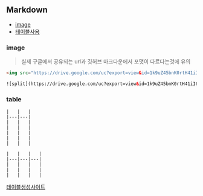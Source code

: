 ## Markdown

- [image](#image)
- [테이블사용](#table)
### image
> 실제 구글에서 공유되는 url과 깃허브 마크다운에서 포맷이 다르다는것에 유의

```html
<img src="https://drive.google.com/uc?export=view&id=1k9uZ45bnK0rtH41iI8BlDeGRip5lUXQe" width="400" height="300" />

![split](https://drive.google.com/uc?export=view&id=1k9uZ45bnK0rtH41iI8BlDeGRip5lUXQe)
```



### table
```
|   |   |
|---|---|
|   |   |
|   |   |
|   |   |
|   |   |
|   |   |
```

```
|   |   |   |
|---|---|---|
|   |   |   |
|   |   |   |
|   |   |   |
```
[테이블생성사이트](http://www.tablesgenerator.com/markdown_tables)
